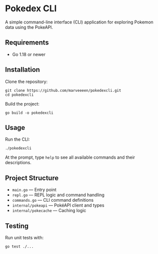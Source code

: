 # Pokedex CLI

A simple command-line interface (CLI) application for exploring Pokemon data using the PokeAPI.

## Requirements

- Go 1.18 or newer

## Installation

Clone the repository:

```
git clone https://github.com/marveeeen/pokedexcli.git
cd pokedexcli
```

Build the project:

```
go build -o pokedexcli
```

## Usage

Run the CLI:

```
./pokedexcli
```

At the prompt, type `help` to see all available commands and their descriptions.

## Project Structure

- `main.go` — Entry point
- `repl.go` — REPL logic and command handling
- `commands.go` — CLI command definitions
- `internal/pokeapi` — PokéAPI client and types
- `internal/pokecache` — Caching logic

## Testing

Run unit tests with:

```
go test ./...
```
